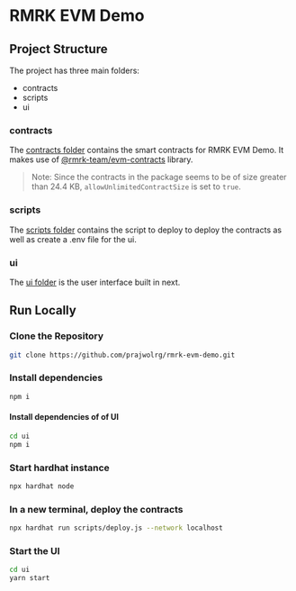 # RMRK EVM Demo

## Project Structure

The project has three main folders:

- contracts
- scripts
- ui

### contracts
The [contracts folder](/contracts/) contains the smart contracts for RMRK EVM Demo. It makes use of [@rmrk-team/evm-contracts](https://www.npmjs.com/package/@rmrk-team/evm-contracts) library. 
> Note: Since the contracts in the package seems to be of size greater than 24.4 KB, `allowUnlimitedContractSize` is set to `true`.

### scripts
The [scripts folder](/scripts/) contains the script to deploy to deploy the contracts as well as create a .env file for the ui.

### ui
The [ui folder](/ui/) is the user interface built in next.

## Run Locally

### Clone the Repository

```bash
git clone https://github.com/prajwolrg/rmrk-evm-demo.git
```
### Install dependencies
```bash
npm i
```
#### Install dependencies of of UI
```bash
cd ui
npm i
```
### Start hardhat instance
```bash
npx hardhat node
```
### In a new terminal, deploy the contracts
```bash
npx hardhat run scripts/deploy.js --network localhost
```

### Start the UI
```bash
cd ui
yarn start
```


